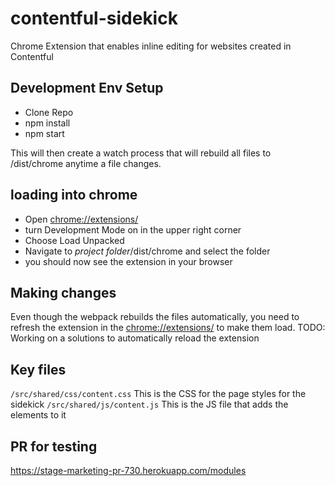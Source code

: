 # contentful-sidekick
Chrome Extension that enables inline editing for websites created in Contentful

## Development Env Setup
- Clone Repo
- npm install
- npm start

This will then create a watch process that will rebuild all files to /dist/chrome anytime a file changes.

## loading into chrome
- Open [chrome://extensions/](chrome://extensions/)
- turn Development Mode on in the upper right corner
- Choose Load Unpacked
- Navigate to *project folder*/dist/chrome and select the folder
- you should now see the extension in your browser

## Making changes
Even though the webpack rebuilds the files automatically, you need to refresh the extension in the [chrome://extensions/](chrome://extensions/) to make them load. TODO: Working on a solutions to automatically reload the extension

## Key files
`/src/shared/css/content.css` This is the CSS for the page styles for the sidekick
`/src/shared/js/content.js` This is the JS file that adds the elements to it

## PR for testing
https://stage-marketing-pr-730.herokuapp.com/modules



